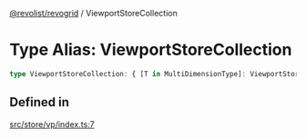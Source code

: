 [@revolist/revogrid](README.md) / ViewportStoreCollection

# Type Alias: ViewportStoreCollection

```ts
type ViewportStoreCollection: { [T in MultiDimensionType]: ViewportStore };
```

## Defined in

[src/store/vp/index.ts:7](https://github.com/revolist/revogrid/blob/bdb9e42430f63c1d6612c6ca28338cbed0c26a6c/src/store/vp/index.ts#L7)

